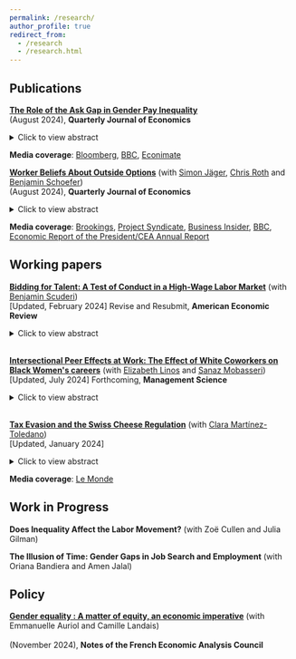```yaml
---
permalink: /research/
author_profile: true
redirect_from:
  - /research
  - /research.html
---
```


## Publications

[**The Role of the Ask Gap in Gender Pay Inequality**](/files/Roussille_2024.pdf)  <br/> 
 (August 2024), **Quarterly Journal of Economics**
<!--- (/files/Roussille_2024.pdf) --->
<details>
  <summary>Click to view abstract</summary> 
The gender ask gap measures the extent to which women ask for lower salaries than comparable men. This paper studies its role in generating wage inequality, using novel data from an online recruitment platform for full-time engineering jobs: Hired.com. To use the platform, job candidates must post an ask salary, stating how much they want to make in their next job. Firms then apply to candidates by offering them a bid salary, solely based on the candidate's resume and ask salary. If the candidate is hired, a final salary is recorded. After adjusting for resume characteristics, the ask gap is 2.9%, the bid gap is 2.2%, and the final offer gap is 1.4%. Further controlling for the ask salary explains the entirety of the residual gender gaps in bid and final salaries. To further provide evidence of the causal effect of the ask salary on the bid salary, I exploit an unanticipated change in how candidates were prompted to provide their ask. For some candidates in mid-2018, the answer box used to solicit the ask salary was changed from an empty field to an entry pre-filled with the median bid salary for similar candidates. I find that this change drove the ask, bid, and final offer gaps to zero. In addition, women did not receive fewer bids or final offers than men did due to the change, suggesting they faced little penalty for demanding comparable wages. <br/>
</details> 

**Media coverage**: [Bloomberg](https://www.bloomberg.com/news/newsletters/2020-08-27/bloomberg-equality-one-easy-way-to-close-the-gender-pay-gap), [BBC](https://www.bbc.com/worklife/article/20210615-how-the-salary-ask-gap-perpetuates-unequal-pay), [Econimate](https://www.youtube.com/watch?v=Ugbrz2xqJ44)  <br/>

  [**Worker Beliefs About Outside Options**](/files/WorkerBeliefs_QJE.pdf) (with [Simon Jäger](https://economics.mit.edu/faculty/sjaeger), [Chris Roth](https://sites.google.com/site/chrisrotheconomics/home) and [Benjamin Schoefer](https://eml.berkeley.edu/~schoefer/)) <br/> 
 (August 2024), **Quarterly Journal of Economics**
  <details>
  <summary>Click to view abstract</summary>
Standard labor market models assume that workers hold accurate beliefs about the
external wage distribution, and hence their outside options with other employers. We
test this assumption by comparing German workers’ beliefs about outside options
with objective benchmarks. First, we find that workers wrongly anchor their beliefs
about outside options on their current wage: workers that would experience a 10%
wage change if switching to their outside option only expect a 1% change. Second,
workers in low-paying firms underestimate wages elsewhere. Third, in response to
information about the wages of similar workers, respondents correct their beliefs about
their outside options and change their job search and wage negotiation intentions.
Finally, we analyze the consequences of anchoring in a simple equilibrium model. In
the model, anchored beliefs keep overly pessimistic workers stuck in low-wage jobs,
which gives rise to monopsony power and labor market segmentation. <br/>
</details>

**Media coverage**: [Brookings](https://www.brookings.edu/blog/up-front/2022/01/06/hutchins-roundup-racial-disparity-core-inflation-and-more/), [Project Syndicate](https://www.project-syndicate.org/commentary/great-resignation-us-lack-of-support-for-workers-by-j-bradford-delong-2021-12), [Business Insider](https://www.businessinsider.com/wage-pay-salary-transparency-effect-workers-quit-raises-great-resignation-2022-1?r=US&IR=T), [BBC](https://www.bbc.com/worklife/article/20220204-the-salary-ignorance-that-keeps-many-workers-underpaid), [Economic Report of the President/CEA Annual Report 
](https://www.govinfo.gov/content/pkg/ERP-2022/pdf/ERP-2022.pdf)  <br/>

## Working papers

  [**Bidding for Talent: A Test of Conduct in a High-Wage Labor Market**](https://www.dropbox.com/scl/fi/tahti6l1707s385hgd6ob/Roussille_Scuderi_021224.pdf?rlkey=qz19yt4nb27v3unlgns2od3e2&raw=1) (with [Benjamin Scuderi](https://sites.google.com/site/scuderib))  <br/>
  [Updated, February 2024] Revise and Resubmit, **American Economic Review**
  <details>
  <summary>Click to view abstract</summary>
 We develop a procedure for adjudicating between models of firm wage- setting conduct. Using data from a U.S. job search platform, we propose a methodology to aggregate workers’ choices over menus of jobs into rankings of firms’ non-wage amenities. We use these estimates to formulate a test of conduct based on exclusion restrictions. Oligopsonistic models incorporat- ing strategic interactions between firms and tailoring of wage offers to work- ers’ outside options are rejected in favor of monopsonistic models featuring near-uniform markdowns. Misspecification has meaningful consequences: our preferred model predicts average markdowns of 19.5%, while others predict average markdowns as large as 26.6%.
  </details> <br/>
 
  [**Intersectional Peer Effects at Work: The Effect of White Coworkers on Black Women's careers**](/files/LMR_2024.pdf)  (with [Elizabeth Linos](https://www.hks.harvard.edu/faculty/elizabeth-linos) and [Sanaz Mobasseri](https://www.sanazmobasseri.com/))   <br/>
[Updated, July 2024] Forthcoming, **Management Science**
<details>
  <summary>Click to view abstract</summary>

This paper investigates how having more White coworkers influences the subsequent retention and promotion of Black women. Studying 9,037 new hires at a professional services firm, we first document large racial turnover and promotion gaps: even after controlling for observable characteristics, Black employees are 6.7 percentage points (32%) more likely to turn over within two years and 18.7 percentage points (26%) less likely to be promoted on time than their White counterparts. The largest turnover gap is between Black and White women, at 8.9 percentage points (51%). We argue that initial assignment to project teams is conditionally random, based on placebo tests and qualitative evidence. Under the assumption of conditional random assignment, we show that a one standard deviation (20.8 percentage points) increase in the share of White coworkers is associated with a 15.8 percentage point increase in turnover and an 11.5 percentage point decrease in promotion for Black women. We refer to these effects as intersectional: Black women are the only race-gender group whose turnover and promotion is negatively impacted by White coworkers. We explore potential causal pathways through which these peer effects may emerge: Black women who were initially assigned to Whiter teams are subsequently more likely to be labeled as low performers and report fewer billable hours, both of which are predictors of higher turnover and lower promotion for all employees. Our findings contribute to the literatures on peer effects, intersectionality, and the practice of managing race and gender inequality in organizations.<br/>
</details> <br/>

  
[**Tax Evasion and the Swiss Cheese Regulation**](/files/MR_TaxEvasion_SwissCheeseRegulation2024.pdf) (with [Clara Martínez-Toledano](https://sites.google.com/view/claramartinez-toledanotoledano/home)) <br/>
[Updated, January 2024]
<details>
  <summary>Click to view abstract</summary>
This paper studies how investors respond to tax evasion regulations in offshore
financial centers. We do so by analyzing the 2005 EU Savings Tax Directive,
which introduced a withholding tax on interest income earned by EU households in
Switzerland and other offshore centers. Exploiting a unique combination of public
administrative Swiss datasets, we find that the reform barely curbed tax evasion:
73% of the European offshore wealth in Switzerland remained both undeclared and
untaxed by the time the Directive was repealed. We show that the limited scope
of the Directive is mainly explained by tax evaders’ active re-investment strategies
in tax-exempt assets, as well as ownership transfer to sham corporations registered
in tax havens. We rationalize the drivers of declarations by means of a model and
document empirically that monetary incentives, such as the increase in the upfront
tax in Switzerland or tax amnesties in the evader’s home country, appear to be
the driving force behind the rise of declarations. Conversely, bilateral information
exchange treaties that were praised as a way to “end bank secrecy” have the least
effect on declarations.  <br/>
</details>

**Media coverage**: [Le Monde](https://www.lemonde.fr/crise-de-l-euro/article/2015/09/22/taxer-les-avoirs-grecs-caches-dans-les-centres-offshore-plutot-que-privatiser_4767278_1656955.html) <br/>

## Work in Progress

**Does Inequality Affect the Labor Movement?** (with Zoë Cullen and Julia Gilman)

**The Illusion of Time: Gender Gaps in Job Search and Employment**  (with Oriana Bandiera and Amen Jalal) <br/>

## Policy

[**Gender equality : A matter of equity, an economic imperative**](/files/cae083-femmes-241128.pdf)  (with Emmanuelle Auriol and Camille Landais) <br/>  
(November 2024), **Notes of the French Economic Analysis Council**
